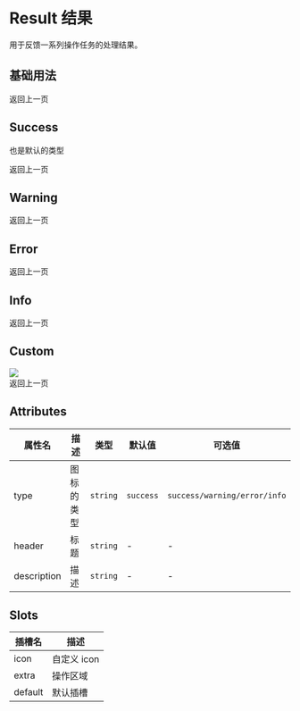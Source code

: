 # Result 结果

用于反馈一系列操作任务的处理结果。

## 基础用法

<ivy-result header="操作成功" description="Please check and modify the following information before resubmitting.">
    <div slot="extra">
        <ivy-button>返回上一页</ivy-button>
    </div>
</ivy-result>

## Success

也是默认的类型

<ivy-result type="success" header="操作成功" description="Please check and modify the following information before resubmitting.">
    <div slot="extra">
        <ivy-button>返回上一页</ivy-button>
    </div>
</ivy-result>

## Warning

<ivy-result type="warning" header="操作成功" description="Please check and modify the following information before resubmitting.">
    <div slot="extra">
        <ivy-button>返回上一页</ivy-button>
    </div>
</ivy-result>

## Error

<ivy-result type="error" header="操作成功" description="Please check and modify the following information before resubmitting.">
    <div slot="extra">
        <ivy-button>返回上一页</ivy-button>
    </div>
</ivy-result>

## Info

<ivy-result type="info" header="操作成功" description="Please check and modify the following information before resubmitting.">
    <div slot="extra">
        <ivy-button>返回上一页</ivy-button>
    </div>
</ivy-result>

## Custom

<ivy-result  header="操作成功" description="Please check and modify the following information before resubmitting.">
    <img src="/images/icon-1.svg" slot="icon" />
    <div slot="extra">
        <ivy-button>返回上一页</ivy-button>
    </div>
</ivy-result>

## Attributes

| 属性名      | 描述       | 类型     | 默认值    | 可选值                       |
| ----------- | ---------- | -------- | --------- | ---------------------------- |
| type        | 图标的类型 | `string` | `success` | `success/warning/error/info` |
| header      | 标题       | `string` | -         | -                            |
| description | 描述       | `string` | -         | -                            |

## Slots

| 插槽名  | 描述        |
| ------- | ----------- |
| icon    | 自定义 icon |
| extra   | 操作区域    |
| default | 默认插槽    |
